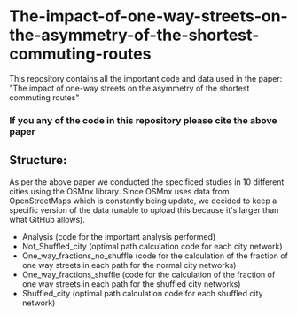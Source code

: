 # The-impact-of-one-way-streets-on-the-asymmetry-of-the-shortest-commuting-routes

This repository contains all the important code and data used in the paper: "The impact of one-way streets on the asymmetry of the shortest commuting routes"

### If you any of the code in this repository please cite the above paper

## Structure:

As per the above paper we conducted the specificed studies in 10 different cities using the OSMnx library. Since OSMnx uses data from OpenStreetMaps which is constantly being update, we decided to keep a specific version of the data (unable to upload this because it's larger than what GitHub allows).

- Analysis (code for the important analysis performed)
- Not_Shuffled_city (optimal path calculation code for each city network)
- One_way_fractions_no_shuffle (code for the calculation of the fraction of one way streets in each path for the normal city networks)
- One_way_fractions_shuffle (code for the calculation of the fraction of one way streets in each path for the shuffled city networks)
- Shuffled_city (optimal path calculation code for each shuffled city network)
